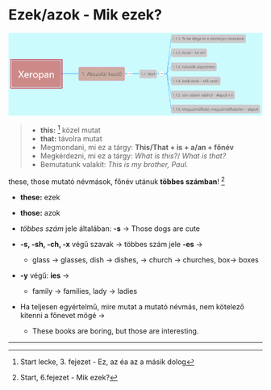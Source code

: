 # Ezek/azok - Mik ezek? 

![1.1](images/1.1.png)

> * **this:** [^1] közel mutat
> * **that:** távolra mutat
> * Megmondani, mi ez a tárgy: **This/That + is + a/an + főnév**
> * Megkérdezni, mi ez a tárgy: *What is this?*/ *What is that?*
> * Bemutatunk valakit: *This is my brother, Paul.*

these, those mutató névmások, főnév utánuk **többes számban**! [^2]

* **these:** ezek
* **those:** azok

* *többes szám* jele általában: **-s** -> Those dogs are cute
* **-s, -sh, -ch, -x** végű szavak -> többes szám jele **-es** ->
  * glass -> glasses, dish -> dishes, -> church -> churches, box-> boxes
* **-y** végű: **ies** ->
  * family -> families, lady -> ladies
* Ha teljesen egyértelmű, mire mutat a mutató névmás, nem kötelező kitenni a főnevet mögé ->
  * These books are boring, but those are interesting.

---
[^1]: Start lecke, 3. fejezet - Ez, az éa az a másik dolog
[^2]: Start, 6.fejezet - Mik ezek?